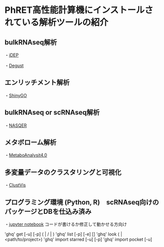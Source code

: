 **PhRET高性能計算機にインストールされている解析ツールの紹介**
=

## bulkRNAseq解析

・[iDEP](http://10.164.179.3/idep92/)

・[Degust](http://10.164.179.3:8001/)



## エンリッチメント解析
・[ShinyGO](http://10.164.179.3/go60/)



## bulkRNAseq or scRNAseq解析
・[NASQER](http://10.164.179.3:8083/)



## メタボローム解析
・[MetaboAnalysit4.0](http://10.164.179.3:8080/MetaboAnalyst/faces/home.xhtml)



## 多変量データのクラスタリングと可視化
・[ClustVis](http://10.164.179.3:3737/)



## プログラミング環境 (Python, R)　scRNAseq向けのパッケージとDBを仕込み済み
・[jupyter notebook](http://10.164.179.3:8888/tree) コードが書けるか修正して動かせる方向け


'ghq' get [-u] [-p] (<repository URL> | <user>/<project> | <project>)
'ghq' list [-p] [-e] [<query>]
'ghq' look (<project> | <path/to/project>)
'ghq' import starred [-u] [-p] <user>
'ghq' import pocket [-u]

